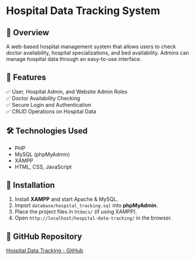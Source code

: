 # Hospital Data Tracking System

## 📌 Overview  
A web-based hospital management system that allows users to check doctor availability, hospital specializations, and bed availability. Admins can manage hospital data through an easy-to-use interface.

## 🚀 Features  
✅ User, Hospital Admin, and Website Admin Roles  
✅ Doctor Availability Checking  
✅ Secure Login and Authentication  
✅ CRUD Operations on Hospital Data  

## 🛠️ Technologies Used  
- PHP  
- MySQL (phpMyAdmin)  
- XAMPP  
- HTML, CSS, JavaScript  

## 📂 Installation  
1. Install **XAMPP** and start Apache & MySQL.  
2. Import `database/hospital_tracking.sql` into **phpMyAdmin**.  
3. Place the project files in `htdocs/` (if using XAMPP).  
4. Open `http://localhost/hospital-data-tracking/` in the browser.  

## 📎 GitHub Repository  
[Hospital Data Tracking - GitHub](https://github.com/your-username/hospital-data-tracking)  
